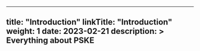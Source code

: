 
---
title: "Introduction"
linkTitle: "Introduction"
weight: 1
date: 2023-02-21
description: >
  Everything about PSKE
---

